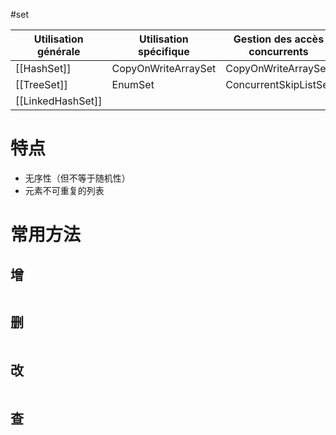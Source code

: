 #set

| Utilisation générale | Utilisation spécifique | Gestion des accès concurrents |
| -------------------- | ---------------------- | ----------------------------- |
| [[HashSet]]              | CopyOnWriteArraySet    | CopyOnWriteArraySet           |
| [[TreeSet]]              | EnumSet                | ConcurrentSkipListSet         |
| [[LinkedHashSet]]        |                        |                               |

# 特点

- 无序性（但不等于随机性）
- 元素不可重复的列表

# 常用方法

## 增

```Java

```

## 删

```Java

```

## 改

```Java

```

## 查

```Java

```
